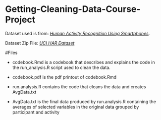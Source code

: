 # Getting-Cleaning-Data-Course-Project

Dataset used is from:
*[Human Activity Recognition Using Smartphones](http://archive.ics.uci.edu/ml/datasets/Human+Activity+Recognition+Using+Smartphones)*.

Dataset Zip File:
*[UCI HAR Dataset](https://d396qusza40orc.cloudfront.net/getdata%2Fprojectfiles%2FUCI%20HAR%20Dataset.zip)*

#Files  


* codebook.Rmd is a codebook that describes and explains the code in the run_analysis.R script used to clean the data.  
* codebook.pdf is the pdf printout of codebook.Rmd  

* run.analysis.R contains the code that cleans the data and creates AvgData.txt  
* AvgData.txt is the final data produced by run.analysis.R containing the averages of selected variables in the original data grouped by participant and activity  
